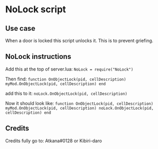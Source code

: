 # NoLock script

## Use case
When a door is locked this script unlocks it. This is to prevent griefing.

## NoLock instructions

Add this at the top of server.lua:
` NoLock = require("NoLock") `

Then find:
  `function OnObjectLock(pid, cellDescription)
    myMod.OnObjectLock(pid, cellDescription)
   end `

add this to it:
  ` noLock.OnObjectLock(pid, cellDescription) `

Now it should look like:
  ` function OnObjectLock(pid, cellDescription)
      myMod.OnObjectLock(pid, cellDescription)
      noLock.OnObjectLock(pid, cellDescription)
    end `

## Credits
Credits fully go to: Atkana#0128 or Kibiri-daro
